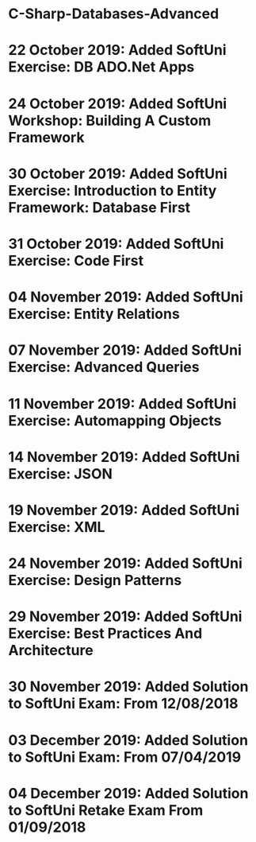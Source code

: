 # C-Sharp-Databases-Advanced
# 22 October 2019: Added SoftUni Exercise: DB ADO.Net Apps
# 24 October 2019: Added SoftUni Workshop: Building A Custom Framework
# 30 October 2019: Added SoftUni Exercise: Introduction to Entity Framework: Database First
# 31 October 2019: Added SoftUni Exercise: Code First
# 04 November 2019: Added SoftUni Exercise: Entity Relations
# 07 November 2019: Added SoftUni Exercise: Advanced Queries
# 11 November 2019: Added SoftUni Exercise: Automapping Objects
# 14 November 2019: Added SoftUni Exercise: JSON
# 19 November 2019: Added SoftUni Exercise: XML
# 24 November 2019: Added SoftUni Exercise: Design Patterns
# 29 November 2019: Added SoftUni Exercise: Best Practices And Architecture
# 30 November 2019: Added Solution to SoftUni Exam: From 12/08/2018
# 03 December 2019: Added Solution to SoftUni Exam: From 07/04/2019
# 04 December 2019: Added Solution to SoftUni Retake Exam From 01/09/2018
